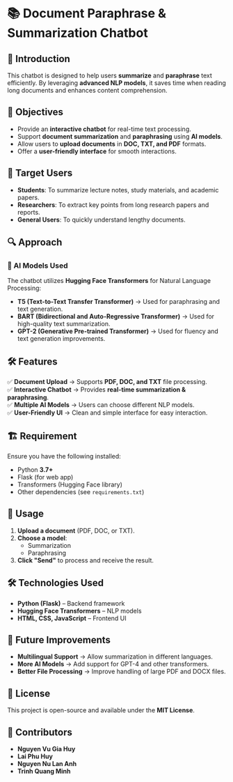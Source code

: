 # 📚 Document Paraphrase & Summarization Chatbot
## 📌 Introduction  
This chatbot is designed to help users **summarize** and **paraphrase** text efficiently. By leveraging **advanced NLP models**, it saves time when reading long documents and enhances content comprehension.

## 🎯 Objectives  
- Provide an **interactive chatbot** for real-time text processing.  
- Support **document summarization** and **paraphrasing** using **AI models**.  
- Allow users to **upload documents** in **DOC, TXT, and PDF** formats.  
- Offer a **user-friendly interface** for smooth interactions.  

## 👥 Target Users  
- **Students**: To summarize lecture notes, study materials, and academic papers.  
- **Researchers**: To extract key points from long research papers and reports.  
- **General Users**: To quickly understand lengthy documents.  

## 🔍 Approach  
### 🧠 AI Models Used  
The chatbot utilizes **Hugging Face Transformers** for Natural Language Processing:  
- **T5 (Text-to-Text Transfer Transformer)** → Used for paraphrasing and text generation.  
- **BART (Bidirectional and Auto-Regressive Transformer)** → Used for high-quality text summarization.  
- **GPT-2 (Generative Pre-trained Transformer)** → Used for fluency and text generation improvements.  

## 🛠 Features  
✅ **Document Upload** → Supports **PDF, DOC, and TXT** file processing.  
✅ **Interactive Chatbot** → Provides **real-time summarization & paraphrasing**.  
✅ **Multiple AI Models** → Users can choose different NLP models.  
✅ **User-Friendly UI** → Clean and simple interface for easy interaction.  

## 🏗 Requirement 
Ensure you have the following installed:  
- Python **3.7+**  
- Flask (for web app)  
- Transformers (Hugging Face library)  
- Other dependencies (see `requirements.txt`) 

## 🚀 Usage
1. **Upload a document** (PDF, DOC, or TXT).
2. **Choose a model**:
   - Summarization
   - Paraphrasing
3. **Click "Send"** to process and receive the result.

## 🛠 Technologies Used
- **Python (Flask)** – Backend framework
- **Hugging Face Transformers** – NLP models
- **HTML, CSS, JavaScript** – Frontend UI

## 📌 Future Improvements
-  **Multilingual Support** → Allow summarization in different languages.
-  **More AI Models** → Add support for GPT-4 and other transformers.
-  **Better File Processing** → Improve handling of large PDF and DOCX files.

## 📝 License
This project is open-source and available under the **MIT License**.

## 🌟 Contributors
- **Nguyen Vu Gia Huy**
- **Lai Phu Huy**
- **Nguyen Nu Lan Anh**
- **Trinh Quang Minh**

